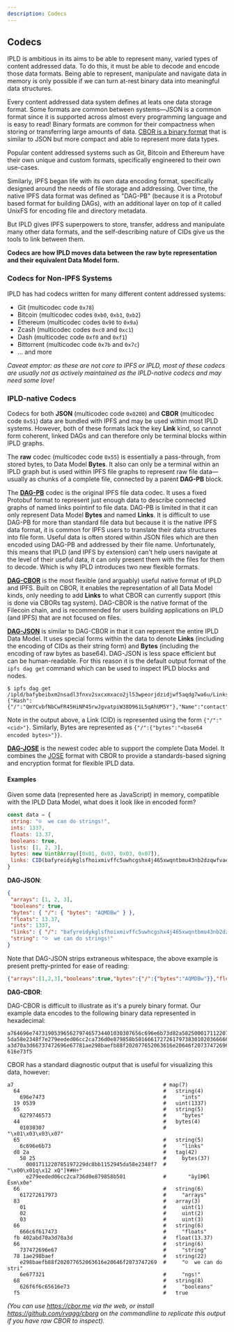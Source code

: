 ```yaml
---
description: Codecs
---
```


## Codecs

IPLD is ambitious in its aims to be able to represent many, varied types of content addressed data. To do this, it must be able to decode and encode those data formats. Being able to represent, manipulate and navigate data in memory is only possible if we can turn at-rest binary data into meaningful data structures.

Every content addressed data system defines at leats one data storage format. Some formats are common between systems—JSON is a common format since it is supported across almost every programming language and is easy to read! Binary formats are common for their compactness when storing or transferring large amounts of data. [CBOR is a binary format](https://cbor.io/) that is similar to JSON but more compact and able to represent more data types.


Popular content addressed systems such as Git, Bitcoin and Ethereum have their own unique and custom formats, specifically engineered to their own use-cases.

Similarly, IPFS began life with its own data encoding format, specifically designed around the needs of file storage and addressing. Over time, the native IPFS data format was defined as "DAG-PB" (because it is a Protobuf based format for building DAGs), with an additional layer on top of it called UnixFS for encoding file and directory metadata.

But IPLD gives IPFS superpowers to store, transfer, address and manipulate many other data formats, and the self-describing nature of CIDs give us the tools to link between them.

**Codecs are how IPLD moves data between the raw byte representation and their equivalent Data Model form.**

### Codecs for Non-IPFS Systems

IPLD has had codecs written for many different content addressed systems:

* Git (multicodec code `0x78`)
* Bitcoin (multicodec codes `0xb0`, `0xb1`, `0xb2`)
* Ethereum (multicodec codes `0x90` to `0x9a`)
* Zcash (multicodec codes `0xc0` and `0xc1`)
* Dash (multicodec code `0xf0` and `0xf1`)
* Bittorrent (multicodec code `0x7b` and `0x7c`)
* ... and more

*Caveat emptor: as these are not core to IPFS or IPLD, most of these codecs are usually not as actively maintained as the IPLD-native codecs and may need some love!*

### IPLD-native Codecs

Codecs for both **JSON** (multicodec code `0x0200`) and **CBOR** (multicodec code `0x51`) data are bundled with IPFS and may be used within most IPLD systems. However, both of these formats lack the key **Link** kind, so cannot form coherent, linked DAGs and can therefore only be terminal blocks within IPLD graphs.

The **raw** codec (multicodec code `0x55`) is essentially a pass-through, from stored bytes, to Data Model **Bytes**. It also can only be a terminal within an IPLD graph but is used within IPFS file graphs to represent raw file data—usually as chunks of a complete file, connected by a parent **DAG-PB** block.

The [**DAG-PB**](https://ipld.io/specs/codecs/dag-pb/) codec is the original IPFS file data codec. It uses a fixed Protobuf format to represent just enough data to describe connected graphs of named links pointinf to file data. DAG-PB is limited in that it can only represent Data Model **Bytes** and named **Links**. It is difficult to use DAG-PB for more than standard file data but because it is the native IPFS data format, it is common for IPFS users to translate their data structures into file form. Useful data is often stored within JSON files which are then encoded using DAG-PB and addressed by their file name. Unfortunately, this means that IPLD (and IPFS by extension) can't help users navigate at the level of their useful data, it can only present them with the files for them to decode. Which is why IPLD introduces two new flexible formats.

[**DAG-CBOR**](https://ipld.io/specs/codecs/dag-cbor/) is the most flexible (and arguably) useful native format of IPLD and IPFS. Built on CBOR, it enables the representation of all Data Model kinds, only needing to add **Links** to what CBOR can currently support (this is done via CBORs tag system). DAG-CBOR is the native format of the Filecoin chain, and is recommended for users building applications on IPLD (and IPFS) that are not focused on files.

[**DAG-JSON**](https://ipld.io/specs/codecs/dag-json/) is similar to DAG-CBOR in that it can represent the entire IPLD Data Model. It uses special forms within the data to denote **Links** (including the encoding of CIDs as their string form) and **Bytes** (including the encoding of raw bytes as base64). DAG-JSON is less space efficient but can be human-readable. For this reason it is the default output format of the `ipfs dag get` command which can be used to inspect IPLD blocks and nodes.

```
$ ipfs dag get /ipld/bafybeibxm2nsadl3fnxv2sxcxmxaco2jl53wpeorjdzidjwf5aqdg7wa6u/Links/1
{"Hash":{"/":"QmYCvbfNbCwFR45HiNP45rwJgvatpiW38D961L5qAhUM5Y"},"Name":"contact","Tsize":200}
```

Note in the output above, a Link (CID) is represented using the form `{"/":"<cid>"}`. Similarly, Bytes are represented as `{"/":{"bytes":"<base64 encoded bytes>"}}`.

[**DAG-JOSE**](https://ipld.io/specs/codecs/dag-jose/) is the newest codec able to support the complete Data Model. It combines the [JOSE](https://jose.readthedocs.io/en/latest/) format with CBOR to provide a standards-based signing and encryption format for flexible IPLD data.

#### Examples

Given some data (represented here as JavaScript) in memory, compatible with the IPLD Data Model, what does it look like in encoded form?

```js
const data = {
 string: "☺️  we can do strings!",
 ints: 1337,
 floats: 13.37,
 booleans: true,
 lists: [1, 2, 3],
 bytes: new Uint8Array([0x01, 0x03, 0x03, 0x07]),
 links: CID(bafyreidykglsfhoixmivffc5uwhcgshx4j465xwqntbmu43nb2dzqwfvae)
}
```

**DAG-JSON**:

```json
{
 "arrays": [1, 2, 3],
 "booleans": true,
 "bytes": { "/": { "bytes": "AQMDBw" } },
 "floats": 13.37,
 "ints": 1337,
 "links": { "/": "bafyreidykglsfhoixmivffc5uwhcgshx4j465xwqntbmu43nb2dzqwfvae" },
 "string": "☺️  we can do strings!"
}
```

Note that DAG-JSON strips extraneous whitespace, the above example is present pretty-printed for ease of reading:

```json
{"arrays":[1,2,3],"booleans":true,"bytes":{"/":{"bytes":"AQMDBw"}},"floats":13.37,"ints":1337,"links":{"/":"bafyreidykglsfhoixmivffc5uwhcgshx4j465xwqntbmu43nb2dzqwfvae"},"string":"☺️  we can do strings!"}
```

**DAG-CBOR**:

DAG-CBOR is difficult to illustrate as it's a purely binary format. Our example data encodes to the following binary data represented in hexadecimal:

```
a764696e74731905396562797465734401030307656c696e6b73d82a58250001711220785197229dc8bb115294
5da58e2348f7e279eeded06cc2ca736d0e879858b501666172726179738301020366666c6f617473fb402abd70
a3d70a3d66737472696e67781ae298baefb88f202077652063616e20646f20737472696e67732168626f6f6c65
616e73f5
```

CBOR has a standard diagnostic output that is useful for visualizing this data, however:

```
a7                                                # map(7)
  64                                              #   string(4)
    696e7473                                      #     "ints"
  19 0539                                         #   uint(1337)
  65                                              #   string(5)
    6279746573                                    #     "bytes"
  44                                              #   bytes(4)
    01030307                                      #     "\x01\x03\x03\x07"
  65                                              #   string(5)
    6c696e6b73                                    #     "links"
  d8 2a                                           #   tag(42)
    58 25                                         #     bytes(37)
      0001711220785197229dc8bb1152945da58e2348f7  #       "\x00\x01q\x12 xQ"]¥#H÷"
      e279eeded06cc2ca736d0e879858b501            #       "âyîÞÐl Êsm\x0e"
  66                                              #   string(6)
    617272617973                                  #     "arrays"
  83                                              #   array(3)
    01                                            #     uint(1)
    02                                            #     uint(2)
    03                                            #     uint(3)
  66                                              #   string(6)
    666c6f617473                                  #     "floats"
  fb 402abd70a3d70a3d                             #   float(13.37)
  66                                              #   string(6)
    737472696e67                                  #     "string"
  78 1ae298baef                                   #   string(22)
    e298baefb88f202077652063616e20646f2073747269  #     "☺️  we can do stri"
    6e677321                                      #     "ngs!"
  68                                              #   string(8)
    626f6f6c65616e73                              #     "booleans"
  f5                                              #   true
```

*(You can use https://cbor.me via the web, or install https://github.com/rvagg/cborg on the commandline to replicate this output if you have raw CBOR to inspect).*
